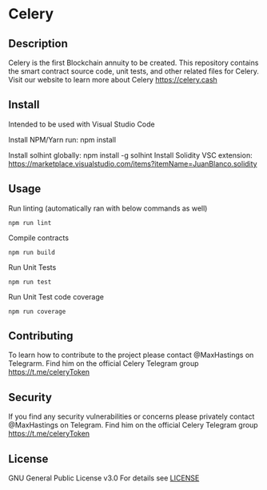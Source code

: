 # Celery

## Description

Celery is the first Blockchain annuity to be created. This repository contains the smart contract source code, unit tests, and other related files for Celery. Visit our website to learn more about Celery https://celery.cash

## Install

Intended to be used with Visual Studio Code

Install NPM/Yarn
run: npm install

Install solhint globally: npm install -g solhint
Install Solidity VSC extension: https://marketplace.visualstudio.com/items?itemName=JuanBlanco.solidity

## Usage

Run linting (automatically ran with below commands as well)

```shell
npm run lint
```

Compile contracts

```shell
npm run build
```

Run Unit Tests

```shell
npm run test
```

Run Unit Test code coverage

```shell
npm run coverage
```

## Contributing

To learn how to contribute to the project please contact @MaxHastings on Telegrarm. Find him on the official Celery Telegram group https://t.me/celeryToken

## Security

If you find any security vulnerabilities or concerns please privately contact @MaxHastings on Telegram. Find him on the official Celery Telegram group https://t.me/celeryToken

## License

GNU General Public License v3.0
For details see [LICENSE](/LICENSE)
